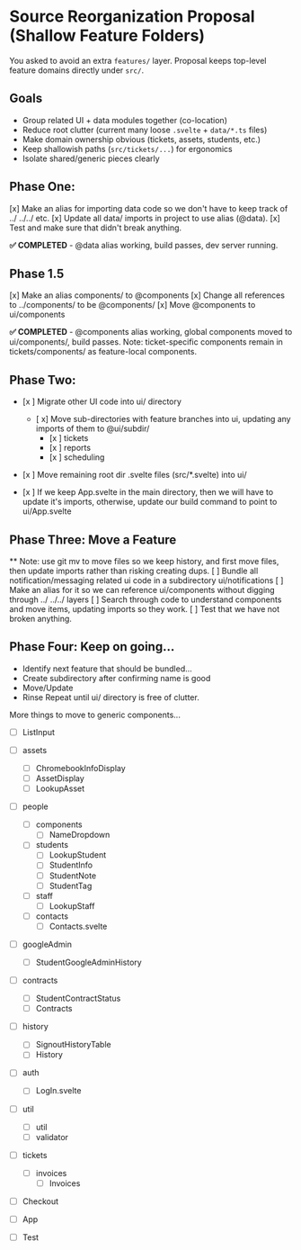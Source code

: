 # Source Reorganization Proposal (Shallow Feature Folders)

You asked to avoid an extra `features/` layer. Proposal keeps top-level feature domains directly under `src/`.

## Goals

- Group related UI + data modules together (co-location)
- Reduce root clutter (current many loose `.svelte` + `data/*.ts` files)
- Make domain ownership obvious (tickets, assets, students, etc.)
- Keep shallowish paths (`src/tickets/...`) for ergonomics
- Isolate shared/generic pieces clearly

## Phase One:

[x] Make an alias for importing data code so we don't have to keep track of ../ ../../ etc.
[x] Update all data/ imports in project to use alias (@data).
[x] Test and make sure that didn't break anything.

**✅ COMPLETED** - @data alias working, build passes, dev server running.

## Phase 1.5

[x] Make an alias components/ to @components
[x] Change all references to ../components/ to be @components/
[x] Move @components to ui/components

**✅ COMPLETED** - @components alias working, global components moved to ui/components/, build passes. Note: ticket-specific components remain in tickets/components/ as feature-local components.

## Phase Two:

- [x ] Migrate other UI code into ui/ directory
  - [ x] Move sub-directories with feature branches into ui, updating any imports of them to @ui/subdir/
    - [x ] tickets
    - [x ] reports
    - [x ] scheduling
- [x ] Move remaining root dir .svelte files (src/\*.svelte) into ui/

- [x ] If we keep App.svelte in the main directory, then we will have to update it's imports, otherwise, update our build command to point to ui/App.svelte

## Phase Three: Move a Feature

\*\* Note: use git mv to move files so we keep history, and first move files, then update imports rather than risking creating dups.
[ ] Bundle all notification/messaging related ui code in a subdirectory ui/notifications
[ ] Make an alias for it so we can reference ui/components without digging through ../ ../../ layers
[ ] Search through code to understand components and move items, updating imports so they work.
[ ] Test that we have not broken anything.

## Phase Four: Keep on going...

- Identify next feature that should be bundled...
- Create subdirectory after confirming name is good
- Move/Update
- Rinse Repeat until ui/ directory is free of clutter.

More things to move to generic components...

- [ ] ListInput

- [ ] assets
  - [ ] ChromebookInfoDisplay
  - [ ] AssetDisplay
  - [ ] LookupAsset
- [ ] people
  - [ ] components
    - [ ] NameDropdown
  - [ ] students
    - [ ] LookupStudent
    - [ ] StudentInfo
    - [ ] StudentNote
    - [ ] StudentTag
  - [ ] staff
    - [ ] LookupStaff
  - [ ] contacts
    - [ ] Contacts.svelte
- [ ] googleAdmin
  - [ ] StudentGoogleAdminHistory
- [ ] contracts
  - [ ] StudentContractStatus
  - [ ] Contracts
- [ ] history
  - [ ] SignoutHistoryTable
  - [ ] History
- [ ] auth
  - [ ] LogIn.svelte
- [ ] util
  - [ ] util
  - [ ] validator
- [ ] tickets
  - [ ] invoices
    - [ ] Invoices
- [ ] Checkout
- [ ] App
- [ ] Test
